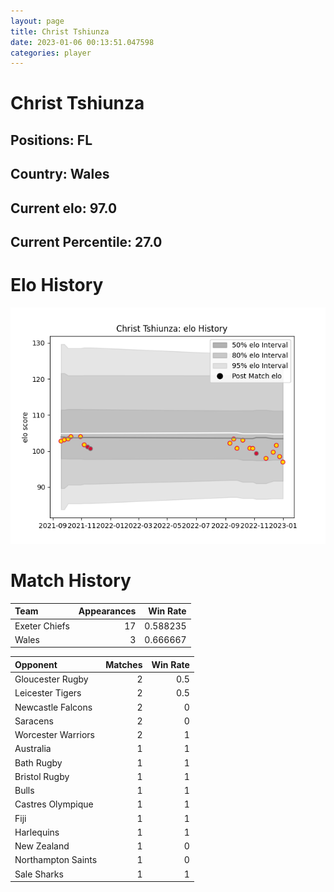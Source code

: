```yaml
---  
layout: page  
title: Christ Tshiunza  
date: 2023-01-06 00:13:51.047598  
categories: player  
---
```

# Christ Tshiunza

## Positions: FL

## Country: Wales

## Current elo: 97.0

## Current Percentile: 27.0

# Elo History


![elo history](history_ChristTshiunza.png)
# Match History


| Team          |   Appearances |   Win Rate |
|:--------------|--------------:|-----------:|
| Exeter Chiefs |            17 |   0.588235 |
| Wales         |             3 |   0.666667 |

| Opponent           |   Matches |   Win Rate |
|:-------------------|----------:|-----------:|
| Gloucester Rugby   |         2 |        0.5 |
| Leicester Tigers   |         2 |        0.5 |
| Newcastle Falcons  |         2 |        0   |
| Saracens           |         2 |        0   |
| Worcester Warriors |         2 |        1   |
| Australia          |         1 |        1   |
| Bath Rugby         |         1 |        1   |
| Bristol Rugby      |         1 |        1   |
| Bulls              |         1 |        1   |
| Castres Olympique  |         1 |        1   |
| Fiji               |         1 |        1   |
| Harlequins         |         1 |        1   |
| New Zealand        |         1 |        0   |
| Northampton Saints |         1 |        0   |
| Sale Sharks        |         1 |        1   |